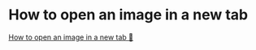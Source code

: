 # How to open an image in a new tab

[How to open an image in a new tab 🔗](https://www.coursera.org/learn/introduction-to-networking-and-Cloud-computing/supplement/iUAMK/how-to-open-an-image-in-a-new-tab)
